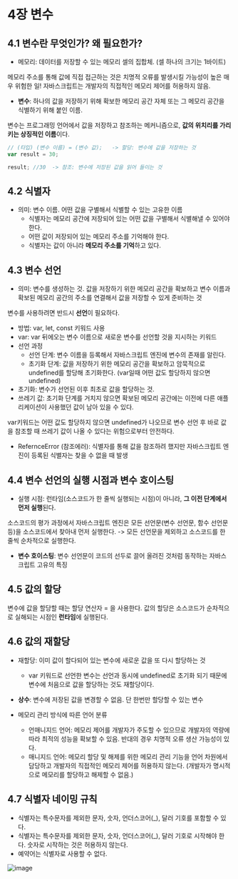 # 4장 변수


## 4.1 변수란 무엇인가? 왜 필요한가?
- 메모리: 데이터를 저장할 수 있는 메모리 셀의 집합체. (셀 하나의 크기는 1바이트)

메모리 주소를 통해 값에 직접 접근하는 것은 치명적 오류를 발생시킬 가능성이 높은 매우 위험한 일!
자바스크립트는 개발자의 직접적인 메모리 제어를 허용하지 않음.

- **변수**: 하나의 값을 저장하기 위해 확보한 메모리 공간 자체 또는 그 메모리 공간을 식별하기 위해 붙인 이름.

변수는 프로그래밍 언어에서 값을 저장하고 참조하는 메커니즘으로, **값의 위치리를 가리키는 상징적인 이름**이다.
```jsx
// (타입) (변수 이름) = (변수 값);   -> 할당: 변수에 값을 저장하는 것
var result = 30;

result; //30  -> 참조: 변수에 저장된 값을 읽어 들이는 것
```

## 4.2 식별자
- 의미: 변수 이름. 어떤 값을 구별해서 식별할 수 있는 고유한 이름
  - 식별자는 메모리 공간에 저장되어 있는 어떤 값을 구별해서 식별해낼 수 있어야 한다.
  - 어떤 값이 저장되어 있는 메모리 주소를 기억해야 한다.
  - 식별자는 값이 아니라 **메모리 주소를 기억**하고 있다.

## 4.3 변수 선언
- 의미: 변수를 생성하는 것. 값을 저장하기 위한 메모리 공간을 확보하고 변수 이름과 확보된 메모리 공간의 주소를 연결해서 값을 저장할 수 있게 준비하는 것

변수를 사용하려면 반드시 **선언**이 필요하다.
  - 방법: var, let, const 키워드 사용
  - var: var 뒤에오는 변수 이름으로 새로운 변수를 선언할 것을 지시하는 키워드
  - 선언 과정
    - 선언 단계: 변수 이름을 등록해서 자바스크립트 엔진에 변수의 존재를 알린다.
    - 초기화 단계: 값을 저장하기 위한 메모리 공간을 확보하고 암묵적으로 undefined를 할당해 초기화한다. (var일때 어떤 값도 할당하지 않으면 undefined)
  - 초기화: 변수가 선언된 이후 최초로 값을 할당하는 것.
  - 쓰레기 값: 초기화 단계를 거치지 않으면 확보된 메모리 공간에는 이전에 다른 애플리케이션이 사용했던 값이 남아 있을 수 있다.

  var키워드는 어떤 값도 할당하지 않으면 undefined가 나오므로 변수 선언 후 바로 값을 참조할 때 쓰레기 값이 나올 수 있다는 위험으로부터 안전하다.

- RefernceError (참조에러): 식별자를 통해 값을 참조하려 했지만 자바스크립트 엔진이 등록된 식별자는 찾을 수 없을 때 발생

## 4.4 변수 선언의 실행 시점과 변수 호이스팅
- 실행 시점: 런타임(소스코드가 한 줄씩 실행되는 시점)이 아니라, **그 이전 단계에서 먼저 실행**된다.

소스코드의 평가 과정에서 자바스크립트 엔진은 모든 선언문(변수 선언문, 함수 선언문 등)을 소스코드에서 찾아내 먼저 실행한다.
-> 모든 선언문을 제외하고 소스코드를 한 줄씩 순차적으로 실행한다.

- **변수 호이스팅**: 변수 선언문이 코드의 선두로 끌어 올려진 것처럼 동작하는 자바스크립트 고유의 특징

## 4.5 값의 할당
변수에 값을 할당할 때는 할당 연산자 = 을 사용한다.
값의 할당은 소스코드가 순차적으로 실해되는 시점인 **런타임**에 실행된다.

## 4.6 값의 재할당 
- 재할당: 이미 값이 할다되어 있는 변수에 새로운 값을 또 다시 할당하는 것
  - var 키워드로 선언한 변수는 선언과 동시에 undefined로 초기화 되기 때문에 변수에 처음으로 값을 할당하는 것도 재할당이다.
- **상수**: 변수에 저장된 값을 변경할 수 없음. 단 한번만 할당할 수 있는 변수

- 메모리 관리 방식에 따른 언어 분류
  - 언매니지드 언어: 메모리 제어를 개발자가 주도할 수 있으므로 개발자의 역량에 따라 최적의 성능을 확보할 수 있음. 반대의 경우 치명적 오류 생산 가능성이 있다.
  - 매니지드 언어: 메모리 할당 및 해제를 위한 메모리 관리 기능을 언어 차원에서 담당하고 개발자의 직접적인 메모리 제어를 허용하지 않는다. (개발자가 명시적으로 메모리를 할당하고 해제할 수 없음.)

## 4.7 식별자 네이밍 규칙
- 식별자는 특수문자를 제외한 문자, 숫자, 언더스코어(_), 달러 기호를 포함할 수 있다.
- 식별자는 특수문자를 제외한 문자, 숫자, 언더스코어(_), 달러 기호로 시작해야 한다. 숫자로 시작하는 것은 허용하지 않는다.
- 예약어는 식별자로 사용할 수 없다.
  
![image](https://github.com/user-attachments/assets/a23f9d8b-96f8-4cb0-aa8a-78a99b7011fd)


